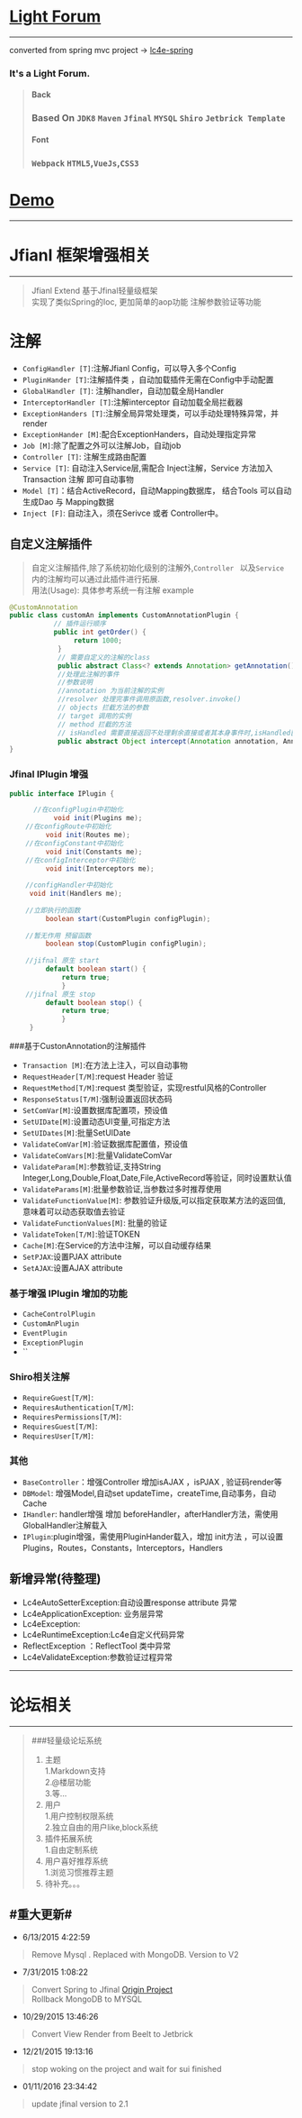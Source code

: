 [Light Forum](http://www.eicoding.com)
==========

----------
converted from spring mvc project -> [lc4e-spring](https://github.com/Teddy-Zhu/lc4e-spring)

### It's a Light Forum.

>#### Back
>### Based On `JDK8` `Maven` `Jfinal` `MYSQL` `Shiro` `Jetbrick Template`
>#### Font
>### `Webpack` `HTML5`,`VueJs`,`CSS3`


# [Demo](http://www.eicoding.com) #
----------

# Jfianl 框架增强相关 #
----------

>Jfianl Extend 基于Jfinal轻量级框架   
>实现了类似Spring的Ioc, 更加简单的aop功能
>注解参数验证等功能

# 注解

- `ConfigHandler [T]`:注解Jfianl Config，可以导入多个Config
- `PluginHander [T]`:注解插件类 ，自动加载插件无需在Config中手动配置
- `GlobalHandler [T]`: 注解handler，自动加载全局Handler
- `InterceptorHandler [T]`:注解interceptor 自动加载全局拦截器
- `ExceptionHanders [T]`:注解全局异常处理类，可以手动处理特殊异常，并render
- `ExceptionHander [M]`:配合ExceptionHanders，自动处理指定异常
- `Job [M]`:除了配置之外可以注解Job，自动job
- `Controller [T]`: 注解生成路由配置
- `Service [T]`: 自动注入Service层,需配合 Inject注解，Service 方法加入Transaction 注解 即可自动事物
- `Model [T]`：结合ActiveRecord，自动Mapping数据库， 结合Tools 可以自动生成Dao 与 Mapping数据
- `Inject [F]`: 自动注入，须在Serivce 或者 Controller中。


## 自定义注解插件
> 自定义注解插件,除了系统初始化级别的注解外,`Controller ` 以及`Service ` 内的注解均可以通过此插件进行拓展.	
> 用法(Usage): 具体参考系统一有注解	
> example

```Java
@CustomAnnotation
public class customAn implements CustomAnnotationPlugin {
           // 插件运行顺序
           public int getOrder() {
                return 1000;
            }
            // 需要自定义的注解的class
            public abstract Class<? extends Annotation> getAnnotation();
            //处理此注解的事件
            //参数说明 
            //annotation 为当前注解的实例
            //resolver 处理完事件调用原函数,resolver.invoke()
            // objects 拦截方法的参数
            // target 调用的实例
            // method 拦截的方法
            // isHandled 需要直接返回不处理剩余直接或者其本身事件时,isHandled[0] = true
            public abstract Object intercept(Annotation annotation, AnnotationPluginResolver resolver, Object[] objects, Object target, Method method, boolean[] isHandled) throws Throwable;
}
```
### Jfinal IPlugin 增强
```java
public interface IPlugin {  

	  //在configPlugin中初始化  
	       void init(Plugins me);  
    //在configRoute中初始化  
         void init(Routes me);  
    //在configConstant中初始化  
         void init(Constants me);  
    //在configInterceptor中初始化  
         void init(Interceptors me);  
    
    //configHandler中初始化  
     void init(Handlers me);  
    
    //立即执行的函数  
         boolean start(CustomPlugin configPlugin);  
    
    //暂无作用 预留函数  
         boolean stop(CustomPlugin configPlugin);  
    
    //jifnal 原生 start  
         default boolean start() {  
             return true;  
             }  
    //jifnal 原生 stop  
         default boolean stop() {  
             return true;  
             }  
     }
```

###基于CustonAnnotation的注解插件
- `Transaction [M]`:在方法上注入，可以自动事物
- `RequestHeader[T/M]`:request Header 验证
- `RequestMethod[T/M]`:request 类型验证，实现restful风格的Controller
- `ResponseStatus[T/M]`:强制设置返回状态码
- `SetComVar[M]`:设置数据库配置项，预设值
- `SetUIDate[M]`:设置动态UI变量,可指定方法
- `SetUIDates[M]`:批量SetUIDate
- `ValidateComVar[M]`:验证数据库配置值，预设值
- `ValidateComVars[M]`:批量ValidateComVar
- `ValidateParam[M]`:参数验证,支持String Integer,Long,Double,Float,Date,File,ActiveRecord等验证，同时设置默认值
- `ValidateParams[M]`:批量参数验证,当参数过多时推荐使用
- `ValidateFunctionValue[M]`: 参数验证升级版,可以指定获取某方法的返回值,意味着可以动态获取值去验证
- `ValidateFunctionValues[M]`: 批量的验证
- `ValidateToken[T/M]`:验证TOKEN
- `Cache[M]`:在Service的方法中注解，可以自动缓存结果
- `SetPJAX`:设置PJAX attribute
- `SetAJAX`:设置AJAX attribute

### 基于增强 IPlugin 增加的功能
- `CacheControlPlugin`
- `CustomAnPlugin`
- `EventPlugin`
- `ExceptionPlugin`
-  ``


### Shiro相关注解
- `RequireGuest[T/M]`:
- `RequiresAuthentication[T/M]`:
- `RequiresPermissions[T/M]`:
- `RequiresGuest[T/M]`:
- `RequiresUser[T/M]`:


### 其他
- `BaseController`：增强Controller 增加isAJAX ，isPJAX , 验证码render等
- `DBModel`: 增强Model,自动set updateTime，createTime,自动事务，自动Cache
- `IHandler`: handler增强 增加 beforeHandler，afterHandler方法，需使用GlobalHandler注解载入
- `IPlugin`:plugin增强，需使用PluginHander载入，增加 init方法 ，可以设置Plugins，Routes，Constants，Interceptors，Handlers


## 新增异常(待整理)

- Lc4eAutoSetterException:自动设置response attribute 异常  
- Lc4eApplicationException: 业务层异常  
- Lc4eException:  
- Lc4eRuntimeException:Lc4e自定义代码异常  
- ReflectException ：ReflectTool 类中异常  
- Lc4eValidateException:参数验证过程异常  

----------

# 论坛相关 #
----------

> ###轻量级论坛系统  
>1.  主题  
>  1.Markdown支持  
>  2.@楼层功能  
>  3.等...
>2. 用户  
>  1.用户控制权限系统  
>  2.独立自由的用户like,block系统  
>3. 插件拓展系统  
>  1.自由定制系统  
>4. 用户喜好推荐系统  
>  1.浏览习惯推荐主题  
>5. 待补充。。。 



#重大更新#
----------

- 6/13/2015 4:22:59
> Remove Mysql . Replaced with MongoDB.
> Version to V2

- 7/31/2015 1:08:22
> Convert Spring to Jfinal [Origin Project](https://github.com/Teddy-Zhu/lc4e-spring)  
> Rollback MongoDB to MYSQL

- 10/29/2015 13:46:26
> Convert View Render from Beelt to Jetbrick 

- 12/21/2015 19:13:16
>stop woking on the project and wait for sui finished

- 01/11/2016 23:34:42
>update jfinal version to 2.1

